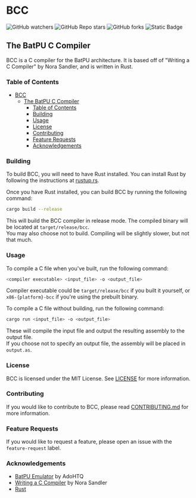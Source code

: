 # BCC

![GitHub watchers](https://img.shields.io/github/watchers/ianyourgod/batpu-c-compiler?style=for-the-badge&color=7137ef)
![GitHub Repo stars](https://img.shields.io/github/stars/ianyourgod/batpu-c-compiler?style=for-the-badge&color=efac37)
![GitHub forks](https://img.shields.io/github/forks/ianyourgod/batpu-c-compiler?style=for-the-badge)
![Static Badge](https://img.shields.io/badge/License-MIT-green?style=for-the-badge)

## The BatPU C Compiler

BCC is a C compiler for the BatPU architecture. It is based off of "Writing a C Compiler" by Nora Sandler, and is written in Rust.

### Table of Contents

- [BCC](#bcc)
  - [The BatPU C Compiler](#the-batpu-c-compiler)
    - [Table of Contents](#table-of-contents)
    - [Building](#building)
    - [Usage](#usage)
    - [License](#license)
    - [Contributing](#contributing)
    - [Feature Requests](#feature-requests)
    - [Acknowledgements](#acknowledgements)

### Building

To build BCC, you will need to have Rust installed. You can install Rust by following the instructions at [rustup.rs](https://rustup.rs/).

Once you have Rust installed, you can build BCC by running the following command:

```sh
cargo build --release
```

This will build the BCC compiler in release mode. The compiled binary will be located at `target/release/bcc`.  
You may also choose not to build. Compiling will be slightly slower, but not that much.

### Usage

To compile a C file when you've built, run the following command:

```bash
<compiler executable> <input_file> -o <output_file>
```

Compiler executable could be `target/release/bcc` if you built it yourself, or `x86-{platform}-bcc` if you're using the prebuilt binary.

To compile a C file without building, run the following command:

```bash
cargo run <input_file> -o <output_file>
```

These will compile the input file and output the resulting assembly to the output file.  
If you choose not to specify an output file, the assembly will be placed in `output.as`.

### License

BCC is licensed under the MIT License. See [LICENSE](LICENSE) for more information.

### Contributing

If you would like to contribute to BCC, please read [CONTRIBUTING.md](CONTRIBUTING.md) for more information.

### Feature Requests

If you would like to request a feature, please open an issue with the `feature-request` label.

### Acknowledgements

- [BatPU Emulator](https://github.com/AdoHTQ/Batpu2-VM) by AdoHTQ
- [Writing a C Compiler](https://norasandler.com/2024/08/20/The-Book-Is-Here.html) by Nora Sandler
- [Rust](https://www.rust-lang.org/)
